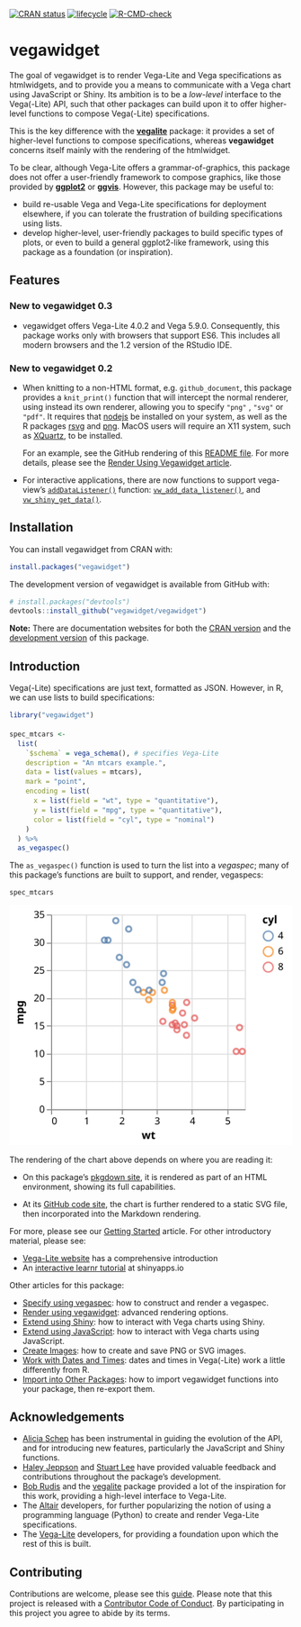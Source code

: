 
<!-- README.md is generated from README.Rmd. Please edit that file -->
<!-- badges: start -->

[![CRAN
status](https://www.r-pkg.org/badges/version/vegawidget)](https://cran.r-project.org/package=vegawidget)
[![lifecycle](https://img.shields.io/badge/lifecycle-maturing-blue.svg)](https://www.tidyverse.org/lifecycle/#maturing)
[![R-CMD-check](https://github.com/vegawidget/vegawidget/workflows/R-CMD-check/badge.svg)](https://github.com/vegawidget/vegawidget/actions)
<!-- badges: end -->

# vegawidget

The goal of vegawidget is to render Vega-Lite and Vega specifications as
htmlwidgets, and to provide you a means to communicate with a Vega chart
using JavaScript or Shiny. Its ambition is to be a *low-level* interface
to the Vega(-Lite) API, such that other packages can build upon it to
offer higher-level functions to compose Vega(-Lite) specifications.

This is the key difference with the
[**vegalite**](https://github.com/hrbrmstr/vegalite) package: it
provides a set of higher-level functions to compose specifications,
whereas **vegawidget** concerns itself mainly with the rendering of the
htmlwidget.

To be clear, although Vega-Lite offers a grammar-of-graphics, this
package does not offer a user-friendly framework to compose graphics,
like those provided by **[ggplot2](https://ggplot2.tidyverse.org)** or
**[ggvis](https://ggvis.rstudio.com)**. However, this package may be
useful to:

-   build re-usable Vega and Vega-Lite specifications for deployment
    elsewhere, if you can tolerate the frustration of building
    specifications using lists.
-   develop higher-level, user-friendly packages to build specific types
    of plots, or even to build a general ggplot2-like framework, using
    this package as a foundation (or inspiration).

## Features

### New to vegawidget 0.3

-   vegawidget offers Vega-Lite 4.0.2 and Vega 5.9.0. Consequently, this
    package works only with browsers that support ES6. This includes all
    modern browsers and the 1.2 version of the RStudio IDE.

### New to vegawidget 0.2

-   When knitting to a non-HTML format, e.g. `github_document`, this
    package provides a `knit_print()` function that will intercept the
    normal renderer, using instead its own renderer, allowing you to
    specify `"png"` , `"svg"` or `"pdf"`. It requires that
    [nodejs](https://nodejs.org) be installed on your system, as well as
    the R packages [rsvg](https://cran.r-project.org/package=rsvg) and
    [png](https://cran.r-project.org/package=png). MacOS users will
    require an X11 system, such as [XQuartz](https://www.xquartz.org),
    to be installed.

    For an example, see the GitHub rendering of this [README
    file](https://github.com/vegawidget/vegawidget/blob/master/README.md).
    For more details, please see the [Render Using Vegawidget
    article](https://vegawidget.github.io/vegawidget/articles/articles/render-vegawidget.html#knitting-strategies).

-   For interactive applications, there are now functions to support
    vega-view’s
    [`addDataListener()`](https://vega.github.io/vega/docs/api/view/#view_addDataListener)
    function:
    [`vw_add_data_listener()`](https://vegawidget.github.io/vegawidget/reference/add-listeners.html),
    and
    [`vw_shiny_get_data()`](https://vegawidget.github.io/vegawidget/reference/shiny-getters.html).

## Installation

You can install vegawidget from CRAN with:

``` r
install.packages("vegawidget")
```

The development version of vegawidget is available from GitHub with:

``` r
# install.packages("devtools")
devtools::install_github("vegawidget/vegawidget")
```

**Note:** There are documentation websites for both the [CRAN
version](https://vegawidget.github.io/vegawidget) and the [development
version](https://vegawidget.github.io/vegawidget/dev) of this package.

## Introduction

Vega(-Lite) specifications are just text, formatted as JSON. However, in
R, we can use lists to build specifications:

``` r
library("vegawidget")

spec_mtcars <-
  list(
    `$schema` = vega_schema(), # specifies Vega-Lite
    description = "An mtcars example.",
    data = list(values = mtcars),
    mark = "point",
    encoding = list(
      x = list(field = "wt", type = "quantitative"),
      y = list(field = "mpg", type = "quantitative"),
      color = list(field = "cyl", type = "nominal")
    )
  ) %>% 
  as_vegaspec()
```

The `as_vegaspec()` function is used to turn the list into a *vegaspec*;
many of this package’s functions are built to support, and render,
vegaspecs:

``` r
spec_mtcars
```

![](man/figures/README-vegawidget-1.svg)<!-- -->

The rendering of the chart above depends on where you are reading it:

-   On this package’s [pkgdown
    site](https://vegawidget.github.io/vegawidget), it is rendered as
    part of an HTML environment, showing its full capabilities.

-   At its [GitHub code site](https://github.com/vegawidget/vegawidget),
    the chart is further rendered to a static SVG file, then
    incorporated into the Markdown rendering.

For more, please see our [Getting
Started](https://vegawidget.github.io/vegawidget/articles/vegawidget.html)
article. For other introductory material, please see:

-   [Vega-Lite website](https://vega.github.io/vega-lite) has a
    comprehensive introduction
-   An [interactive learnr
    tutorial](https://ijlyttle.shinyapps.io/vegawidget-overview) at
    shinyapps.io

Other articles for this package:

-   [Specify using
    vegaspec](https://vegawidget.github.io/vegawidget/articles/articles/vegaspec.html):
    how to construct and render a vegaspec.
-   [Render using
    vegawidget](https://vegawidget.github.io/vegawidget/articles/articles/render-vegawidget.html):
    advanced rendering options.
-   [Extend using
    Shiny](https://vegawidget.github.io/vegawidget/articles/articles/shiny.html):
    how to interact with Vega charts using Shiny.
-   [Extend using
    JavaScript](https://vegawidget.github.io/vegawidget/articles/articles/javascript.html):
    how to interact with Vega charts using JavaScript.
-   [Create
    Images](https://vegawidget.github.io/vegawidget/articles/articles/image.html):
    how to create and save PNG or SVG images.
-   [Work with Dates and
    Times](https://vegawidget.github.io/vegawidget/articles/articles/dates-times.html):
    dates and times in Vega(-Lite) work a little differently from R.
-   [Import into Other
    Packages](https://vegawidget.github.io/vegawidget/articles/articles/import.html):
    how to import vegawidget functions into your package, then re-export
    them.

## Acknowledgements

-   [Alicia Schep](https://github.com/AliciaSchep) has been instrumental
    in guiding the evolution of the API, and for introducing new
    features, particularly the JavaScript and Shiny functions.
-   [Haley Jeppson](https://github.com/haleyjeppson) and [Stuart
    Lee](https://github.com/sa-lee) have provided valuable feedback and
    contributions throughout the package’s development.
-   [Bob Rudis](https://github.com/hrbrmstr) and the
    [vegalite](https://github.com/hrbrmstr/vegalite) package provided a
    lot of the inspiration for this work, providing a high-level
    interface to Vega-Lite.
-   The [Altair](https://altair-viz.github.io) developers, for further
    popularizing the notion of using a programming language (Python) to
    create and render Vega-Lite specifications.  
-   The [Vega-Lite](https://vega.github.io/vega-lite/) developers, for
    providing a foundation upon which the rest of this is built.

## Contributing

Contributions are welcome, please see this
[guide](https://vegawidget.github.io/vegawidget/CONTRIBUTING.html).
Please note that this project is released with a [Contributor Code of
Conduct](https://vegawidget.github.io/vegawidget/CODE_OF_CONDUCT.html).
By participating in this project you agree to abide by its terms.
